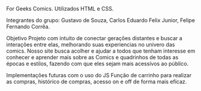 For Geeks Comics.
Utilizados HTML e CSS.

Integrantes do grupo: Gustavo de Souza, Carlos Eduardo Felix Junior, Felipe Fernando Corrêa.

Objetivo
Projeto com intuito de conectar gerações distantes e buscar a interações entre elas, melhorando suas experiencias no univero das comics. Nosso site busca acolher e ajudar a todos que tenham 
interesse em conhecer e aprender mais sobre as Comics e quadrinhos de todas as épocas e estilos, fazendo com que eles sejam mais acessívos ao público.

Implementações futuras com o uso do JS
Função de carrinho para realizar as compras, histórico de compras, acesso on e off de forma mais eficaz.
